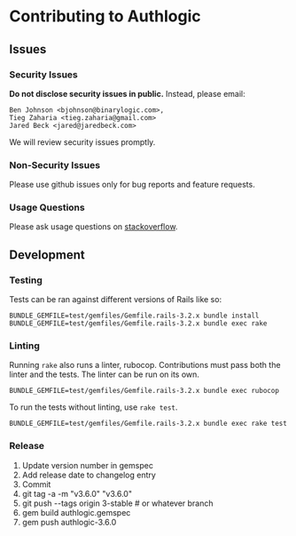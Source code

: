 # Contributing to Authlogic

## Issues

### Security Issues

**Do not disclose security issues in public.** Instead, please email:

```
Ben Johnson <bjohnson@binarylogic.com>,
Tieg Zaharia <tieg.zaharia@gmail.com>
Jared Beck <jared@jaredbeck.com>
```

We will review security issues promptly.

### Non-Security Issues

Please use github issues only for bug reports and feature requests.

### Usage Questions

Please ask usage questions on
[stackoverflow](http://stackoverflow.com/questions/tagged/authlogic).

## Development

### Testing

Tests can be ran against different versions of Rails like so:

```
BUNDLE_GEMFILE=test/gemfiles/Gemfile.rails-3.2.x bundle install
BUNDLE_GEMFILE=test/gemfiles/Gemfile.rails-3.2.x bundle exec rake
```

### Linting

Running `rake` also runs a linter, rubocop. Contributions must pass both
the linter and the tests. The linter can be run on its own.

```
BUNDLE_GEMFILE=test/gemfiles/Gemfile.rails-3.2.x bundle exec rubocop
```

To run the tests without linting, use `rake test`.

```
BUNDLE_GEMFILE=test/gemfiles/Gemfile.rails-3.2.x bundle exec rake test
```

### Release

1. Update version number in gemspec
1. Add release date to changelog entry
1. Commit
1. git tag -a -m "v3.6.0" "v3.6.0"
1. git push --tags origin 3-stable # or whatever branch
1. gem build authlogic.gemspec
1. gem push authlogic-3.6.0
